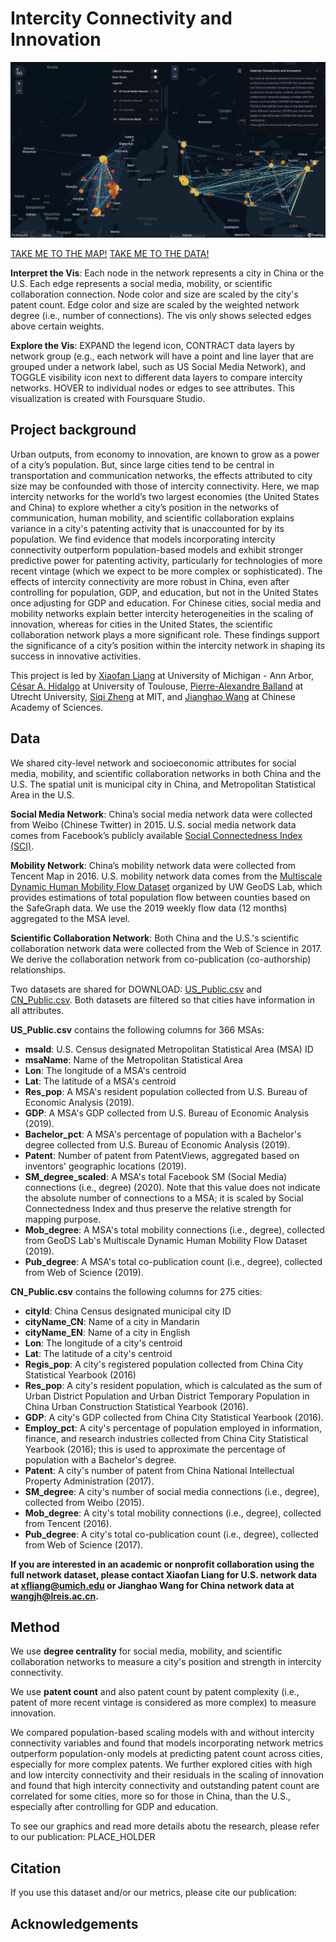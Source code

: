 # Intercity Connectivity and Innovation 

![Interactive Data Dashboard for Intercity Networks and Innovation](dashboard.png)


[TAKE ME TO THE MAP!](https://xiaofanliang.github.io/intercity_connectivity/)
[TAKE ME TO THE DATA!](https://github.com/xiaofanliang/intercity_connectivity/tree/main/Data)

**Interpret the Vis**: Each node in the network represents a city in China or the U.S. Each edge represents a social media, mobility, or scientific collaboration connection. Node color and size are scaled by the city's patent count. Edge color and size are scaled by the weighted network degree (i.e., number of connections). The vis only shows selected edges above certain weights. 

**Explore the Vis**: EXPAND the legend icon, CONTRACT data layers by network group (e.g., each network will have a point and line layer that are grouped under a network label, such as US Social Media Network), and TOGGLE visibility icon next to different data layers to compare intercity networks. HOVER to individual nodes or edges to see attributes. This visualization is created with Foursquare Studio.  

## Project background

Urban outputs, from economy to innovation, are known to grow as a power of a city’s population. But, since large cities tend to be central in transportation and communication networks, the effects attributed to city size may be confounded with those of intercity connectivity. Here, we map intercity networks for the world’s two largest economies (the United States and China) to explore whether a city’s position in the networks of communication, human mobility, and scientific collaboration explains variance in a city's patenting activity that is unaccounted for by its population. We find evidence that models incorporating intercity connectivity outperform population-based models and exhibit stronger predictive power for patenting activity, particularly for technologies of more recent vintage (which we expect to be more complex or sophisticated). The effects of intercity connectivity are more robust in China, even after controlling for population, GDP, and education, but not in the United States once adjusting for GDP and education. For Chinese cities, social media and mobility networks explain better intercity heterogeneities in the scaling of innovation, whereas for cities in the United States, the scientific collaboration network plays a more significant role. These findings support the significance of a city’s position within the intercity network in shaping its success in innovative activities.

This project is led by [Xiaofan Liang](https://www.xiaofanliang.com/) at University of Michigan - Ann Arbor, [César A. Hidalgo](https://cesarhidalgo.com/) at University of Toulouse, [Pierre-Alexandre Balland](https://www.paballand.com/) at Utrecht University, [Siqi Zheng](https://www.siqizheng.com/) at MIT, and [Jianghao Wang](http://www.lreis.ac.cn/en/People/ARP/202005/t20200519_560151.html) at Chinese Academy of Sciences. 

## Data 
We shared city-level network and socioeconomic attributes for social media, mobility, and scientific collaboration networks in both China and the U.S. The spatial unit is municipal city in China, and Metropolitan Statistical Area in the U.S.

**Social Media Network**: China’s social media network data were collected from Weibo (Chinese Twitter) in 2015. U.S. social media network data comes from Facebook’s publicly available [Social Connectedness Index (SCI)](https://data.humdata.org/dataset/social-connectedness-index?). 

**Mobility Network**: China’s mobility network data were collected from Tencent Map in 2016. U.S. mobility network data comes from the [Multiscale Dynamic Human Mobility Flow Dataset](https://github.com/GeoDS/COVID19USFlows) organized by UW GeoDS Lab, which provides estimations of total population flow between counties based on the SafeGraph data. We use the 2019 weekly flow data (12 months) aggregated to the MSA level. 

**Scientific Collaboration Network**: Both China and the U.S.'s scientific collaboration network data were collected from the Web of Science in 2017. We derive the collaboration network from co-publication (co-authorship) relationships. 

Two datasets are shared for DOWNLOAD: [US_Public.csv](https://github.com/xiaofanliang/intercity_connectivity/blob/main/Data/US_Public.csv) and [CN_Public.csv](https://github.com/xiaofanliang/intercity_connectivity/blob/main/Data/CN_Public.csv). Both datasets are filtered so that cities have information in all attributes. 

**US_Public.csv** contains the following columns for 366 MSAs:

* **msaId**: U.S. Census designated Metropolitan Statistical Area (MSA) ID
* **msaName**: Name of the Metropolitan Statistical Area
* **Lon**: The longitude of a MSA's centroid 
* **Lat**: The latitude of a MSA's centroid
* **Res_pop**: A MSA's resident population collected from U.S. Bureau of Economic Analysis (2019).
* **GDP**: A MSA's GDP collected from U.S. Bureau of Economic Analysis (2019).
* **Bachelor_pct**: A MSA's percentage of population with a Bachelor's degree collected from U.S. Bureau of Economic Analysis (2019).
* **Patent**: Number of patent from PatentViews, aggregated based on inventors' geographic locations (2019). 
* **SM_degree_scaled**: A MSA's total Facebook SM (Social Media) connections (i.e., degree) (2020). Note that this value does not indicate the absolute number of connections to a MSA; it is scaled by Social Connectedness Index and thus preserve the relative strength for mapping purpose. 
* **Mob_degree**: A MSA's total mobility connections (i.e., degree), collected from GeoDS Lab's Multiscale Dynamic Human Mobility Flow Dataset (2019).
* **Pub_degree**: A MSA's total co-publication count (i.e., degree), collected from Web of Science (2019). 

**CN_Public.csv** contains the following columns for 275 cities:

* **cityId**: China Census designated municipal city ID
* **cityName_CN**: Name of a city in Mandarin 
* **cityName_EN**: Name of a city in English  
* **Lon**: The longitude of a city's centroid 
* **Lat**: The latitude of a city's centroid
* **Regis_pop**: A city's registered population collected from China City Statistical Yearbook (2016)
* **Res_pop**: A city's resident population, which is calculated as the sum of Urban District Population and Urban District Temporary Population in China Urban Construction Statistical Yearbook (2016). 
* **GDP**: A city's GDP collected from China City Statistical Yearbook (2016).
* **Employ_pct**: A city's percentage of population employed in information, finance, and research industries collected from China City Statistical Yearbook (2016); this is used to approximate the percentage of population with a Bachelor's degree. 
* **Patent**: A city's number of patent from China National Intellectual Property Administration (2017). 
* **SM_degree**: A city's number of social media connections (i.e., degree), collected from Weibo (2015). 
* **Mob_degree**: A city's total mobility connections (i.e., degree), collected from Tencent (2016).
* **Pub_degree**: A city's total co-publication count (i.e., degree), collected from Web of Science (2017). 


**If you are interested in an academic or nonprofit collaboration using the full network dataset, please contact Xiaofan Liang for U.S. network data at xfliang@umich.edu or Jianghao Wang for China network data at wangjh@lreis.ac.cn.**

## Method 

We use **degree centrality** for social media, mobility, and scientific collaboration networks to measure a city's position and strength in intercity connectivity.  

We use **patent count** and also patent count by patent complexity (i.e., patent of more recent vintage is considered as more complex) to measure innovation. 

We compared population-based scaling models with and without intercity connectivity variables and found that models incorporating network metrics outperform population-only models at predicting patent count across cities, especially for more complex patents. We further explored cities with high and low intercity connectivity and their residuals in the scaling of innovation and found that high intercity connectivity and outstanding patent count are correlated for some cities, more so for those in China, than the U.S., especially after controlling for GDP and education. 

To see our graphics and read more details abotu the research, please refer to our publication: PLACE_HOLDER

## Citation
If you use this dataset and/or our metrics, please cite our publication: 



## Acknowledgements
